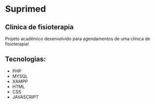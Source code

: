 # Suprimed 
## Clinica de fisioterapia
Projeto acadêmico desenvolvido para agendamentos de uma clínica de fisioterapia!

## Tecnologias:
- PHP
- MYSQL
- XAMPP
- HTML
- CSS
- JAVASCRIPT

